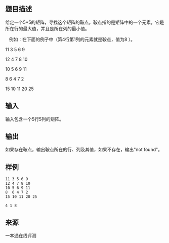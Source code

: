 ## 题目描述

给定一个5\*5的矩阵，寻找这个矩阵的鞍点。鞍点指的是矩阵中的一个元素，它是所在行的最大值，并且是所在列的最小值。

   例如：在下面的例子中（第4行第1列的元素就是鞍点，值为8 ）。

11 3 5 6 9

12 4 7 8 10

10 5 6 9 11

8 6 4 7 2

15 10 11 20 25

## 输入

输入包含一个5行5列的矩阵。

## 输出

如果存在鞍点，输出鞍点所在的行、列及其值，如果不存在，输出"not found"。

## 样例

```input1
11 3 5 6 9
12 4 7 8 10
10 5 6 9 11
8  6 4 7 2
15 10 11 20 25

```

```output1
4 1 8
```


 ## 来源

 一本通在线评测 
